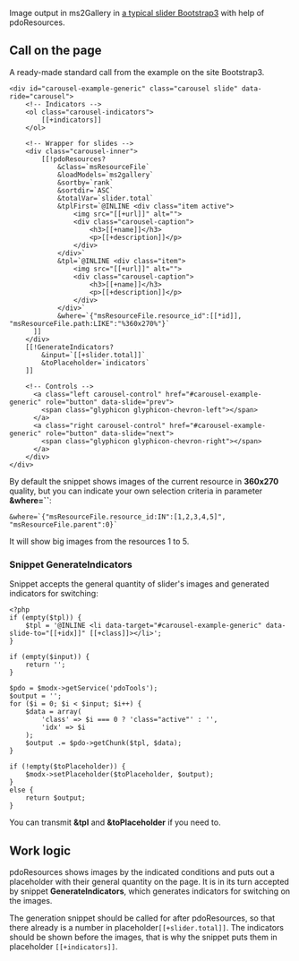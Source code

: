 Image output in ms2Gallery in [a typical slider Bootstrap3][0] with help of pdoResources.

## Call on the page

A ready-made standard call from the example on the site Bootstrap3.
```
<div id="carousel-example-generic" class="carousel slide" data-ride="carousel">
    <!-- Indicators -->
    <ol class="carousel-indicators">
        [[+indicators]]
    </ol>

    <!-- Wrapper for slides -->
    <div class="carousel-inner">
        [[!pdoResources?
            &class=`msResourceFile`
            &loadModels=`ms2gallery`
            &sortby=`rank`
            &sortdir=`ASC`
            &totalVar=`slider.total`
            &tplFirst=`@INLINE <div class="item active">
                <img src="[[+url]]" alt="">
                <div class="carousel-caption">
                    <h3>[[+name]]</h3>
                    <p>[[+description]]</p>
                </div>
            </div>`
            &tpl=`@INLINE <div class="item">
                <img src="[[+url]]" alt="">
                <div class="carousel-caption">
                    <h3>[[+name]]</h3>
                    <p>[[+description]]</p>
                </div>
            </div>`
            &where=`{"msResourceFile.resource_id":[[*id]], "msResourceFile.path:LIKE":"%360x270%"}`
      ]]
    </div>
    [[!GenerateIndicators?
        &input=`[[+slider.total]]`
        &toPlaceholder=`indicators`
    ]]

    <!-- Controls -->
      <a class="left carousel-control" href="#carousel-example-generic" role="button" data-slide="prev">
        <span class="glyphicon glyphicon-chevron-left"></span>
      </a>
      <a class="right carousel-control" href="#carousel-example-generic" role="button" data-slide="next">
        <span class="glyphicon glyphicon-chevron-right"></span>
      </a>
    </div>
</div>
```
By default the snippet shows images of the current resource in **360x270** quality, but you can indicate your own selection criteria in parameter **&where=``**:
```
&where=`{"msResourceFile.resource_id:IN":[1,2,3,4,5]", "msResourceFile.parent":0}`
```
It will show big images from the resources 1 to 5. 


### Snippet GenerateIndicators

Snippet accepts the general quantity of slider's images and generated indicators for switching:
```
<?php
if (empty($tpl)) {
    $tpl = '@INLINE <li data-target="#carousel-example-generic" data-slide-to="[[+idx]]" [[+class]]></li>';
}

if (empty($input)) {
    return '';
}

$pdo = $modx->getService('pdoTools');
$output = '';
for ($i = 0; $i < $input; $i++) {
    $data = array(
        'class' => $i === 0 ? 'class="active"' : '',
        'idx' => $i
    );
    $output .= $pdo->getChunk($tpl, $data);
}

if (!empty($toPlaceholder)) {
    $modx->setPlaceholder($toPlaceholder, $output);
}
else {
    return $output;
}
```
You can transmit **&tpl** and **&toPlaceholder** if you need to.


## Work logic
pdoResources shows images by the indicated conditions and puts out a placeholder with their general quantity on the page. It is in its turn accepted by snippet **GenerateIndicators**, which generates indicators for switching on the images.

The generation snippet should be called for after pdoResources, so that there already is a number in placeholder`[[+slider.total]]`. The indicators should be shown before the images, that is why the snippet puts them in placeholder `[[+indicators]]`.



[0]: http://getbootstrap.com/javascript/#carousel
